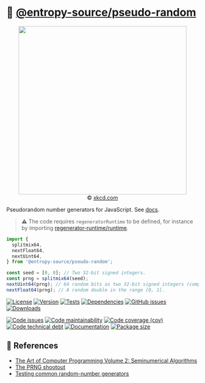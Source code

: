 :game_die: [@entropy-source/pseudo-random](https://entropy-source.github.io/pseudo-random)
==

<p align="center">
<a href="https://xkcd.com/221">
<img src="https://imgs.xkcd.com/comics/random_number.png" width="440">
</a><br/>
© <a href="https://xkcd.com">xkcd.com</a>
</p>

Pseudorandom number generators for JavaScript.
See [docs](https://entropy-source.github.io/pseudo-random/index.html).

> :warning: The code requires `regeneratorRuntime` to be defined, for instance by importing
> [regenerator-runtime/runtime](https://www.npmjs.com/package/regenerator-runtime).
```js
import {
  splitmix64,
  nextFloat64,
  nextUint64,
} from '@entropy-source/pseudo-random';

const seed = [0, 0]; // Two 32-bit signed integers.
const prng = splitmix64(seed);
nextUint64(prng); // 64 random bits as two 32-bit signed integers (compatible with @arithmetic-type/uint64).
nextFloat64(prng); // A random double in the range [0, 1[.
```

[![License](https://img.shields.io/github/license/entropy-source/pseudo-random.svg)](https://raw.githubusercontent.com/entropy-source/pseudo-random/main/LICENSE)
[![Version](https://img.shields.io/npm/v/@entropy-source/pseudo-random.svg)](https://www.npmjs.org/package/@entropy-source/pseudo-random)
[![Tests](https://img.shields.io/github/workflow/status/entropy-source/pseudo-random/ci:test?event=push&label=tests)](https://github.com/entropy-source/pseudo-random/actions/workflows/ci:test.yml?query=branch:main)
[![Dependencies](https://img.shields.io/librariesio/github/entropy-source/pseudo-random.svg)](https://github.com/entropy-source/pseudo-random/network/dependencies)
[![GitHub issues](https://img.shields.io/github/issues/entropy-source/pseudo-random.svg)](https://github.com/entropy-source/pseudo-random/issues)
[![Downloads](https://img.shields.io/npm/dm/@entropy-source/pseudo-random.svg)](https://www.npmjs.org/package/@entropy-source/pseudo-random)

[![Code issues](https://img.shields.io/codeclimate/issues/entropy-source/pseudo-random.svg)](https://codeclimate.com/github/entropy-source/pseudo-random/issues)
[![Code maintainability](https://img.shields.io/codeclimate/maintainability/entropy-source/pseudo-random.svg)](https://codeclimate.com/github/entropy-source/pseudo-random/trends/churn)
[![Code coverage (cov)](https://img.shields.io/codecov/c/gh/entropy-source/pseudo-random/main.svg)](https://codecov.io/gh/entropy-source/pseudo-random)
[![Code technical debt](https://img.shields.io/codeclimate/tech-debt/entropy-source/pseudo-random.svg)](https://codeclimate.com/github/entropy-source/pseudo-random/trends/technical_debt)
[![Documentation](https://entropy-source.github.io/pseudo-random/badge.svg)](https://entropy-source.github.io/pseudo-random/source.html)
[![Package size](https://img.shields.io/bundlephobia/minzip/@entropy-source/pseudo-random)](https://bundlephobia.com/result?p=@entropy-source/pseudo-random)

## :scroll: References

  - [The Art of Computer Programming Volume 2: Seminumerical Algorithms](https://en.wikipedia.org/wiki/The_Art_of_Computer_Programming#Volume_2_%E2%80%93_Seminumerical_Algorithms)
  - [The PRNG shootout](http://prng.di.unimi.it)
  - [Testing common random-number generators](https://github.com/lemire/testingRNG)
